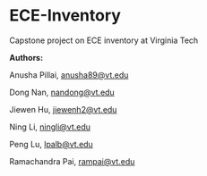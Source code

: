 # ECE-Inventory
Capstone project on ECE inventory at Virginia Tech

**Authors:**

Anusha Pillai,      anusha89@vt.edu

Dong Nan,	    nandong@vt.edu

Jiewen Hu,          jiewenh2@vt.edu

Ning Li,            ningli@vt.edu

Peng Lu,            lpalb@vt.edu

Ramachandra Pai,    rampai@vt.edu
